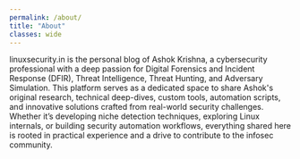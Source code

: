 ```yaml
---
permalink: /about/
title: "About"
classes: wide
---
```


linuxsecurity.in is the personal blog of Ashok Krishna, a cybersecurity professional with a deep passion for Digital Forensics and Incident Response (DFIR), Threat Intelligence, Threat Hunting, and Adversary Simulation. This platform serves as a dedicated space to share Ashok's original research, technical deep-dives, custom tools, automation scripts, and innovative solutions crafted from real-world security challenges. Whether it’s developing niche detection techniques, exploring Linux internals, or building security automation workflows, everything shared here is rooted in practical experience and a drive to contribute to the infosec community.
